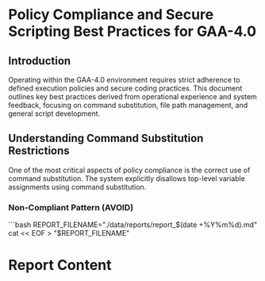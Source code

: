 # Policy Compliance and Secure Scripting Best Practices for GAA-4.0

## Introduction
Operating within the GAA-4.0 environment requires strict adherence to defined execution policies and secure coding practices. This document outlines key best practices derived from operational experience and system feedback, focusing on command substitution, file path management, and general script development.

## Understanding Command Substitution Restrictions

One of the most critical aspects of policy compliance is the correct use of command substitution. The system explicitly disallows top-level variable assignments using command substitution.

### Non-Compliant Pattern (AVOID)
\`\`\`bash
REPORT_FILENAME="./data/reports/report_$(date +%Y%m%d).md"
cat << EOF > "$REPORT_FILENAME"
# Report Content
